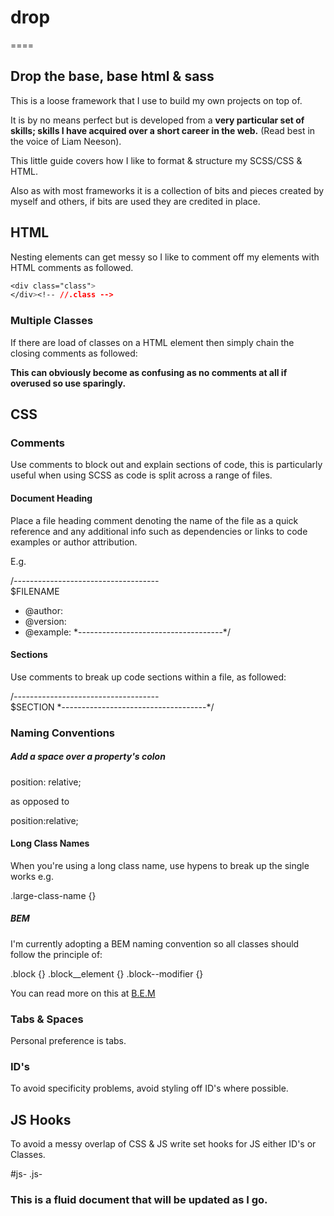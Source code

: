 # drop
====

## Drop the base, base html &amp; sass

This is a loose framework that I use to build my own projects on top of.

It is by no means perfect but is developed from a **very particular set of skills; skills I have acquired over a short career in the web.** (Read best in the voice of Liam Neeson).

This little guide covers how I like to format & structure my SCSS/CSS & HTML.

Also as with most frameworks it is a collection of bits and pieces created by myself and others, if bits are used they are credited in place.

## HTML

Nesting elements can get messy so I like to comment off my elements with HTML comments as followed.

`````css
<div class="class">
</div><!-- //.class -->
`````

### Multiple Classes

If there are load of classes on a HTML element then simply chain the closing comments as followed:

<div class="class second third">
</div><!-- //.class //.second //.third -->

**This can obviously become as confusing as no comments at all if overused so use sparingly.**

## CSS

### Comments

Use comments to block out and explain sections of code, this is particularly useful when using SCSS as code is split across a range of files.

#### Document Heading

Place a file heading comment denoting the name of the file as a quick reference and any additional info such as dependencies or links to code examples or author attribution.

E.g.

/*------------------------------------*\
    $FILENAME
  * @author:
  * @version:
  * @example: 
\*------------------------------------*/

#### Sections

Use comments to break up code sections within a file, as followed:

/*------------------------------------*\
    $SECTION
\*------------------------------------*/

### Naming Conventions

##### Add a space over a property's colon

position: relative;

as opposed to

position:relative;

#### Long Class Names

When you're using a long class name, use hypens to break up the single works e.g.

.large-class-name {}

##### BEM

I'm currently adopting a BEM naming convention so all classes should follow the principle of:

.block {}
.block__element {}
.block--modifier {}

You can read more on this at [B.E.M](http://bem.info/)

### Tabs & Spaces

Personal preference is tabs.

### ID's

To avoid specificity problems, avoid styling off ID's where possible.

## JS Hooks

To avoid a messy overlap of CSS & JS write set hooks for JS either ID's or Classes.

#js-
.js-


### This is a fluid document that will be updated as I go.


